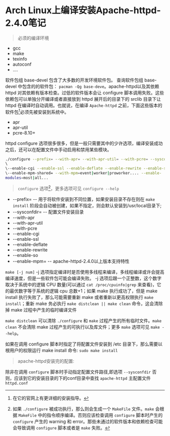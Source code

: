 <link href="../../css/style.css" rel="stylesheet" type="text/css" />


# Arch Linux上编译安装Apache-httpd-2.4.0笔记  

> 必须的编译环境  

+ gcc  
+ make  
+ texinfo  
+ autoconf  
+ ....  

软件包组 base-devel 包含了大多数的开发环境软件包。 查询软件包组 base-devel 中包含的的软件包：  `pacman -Qg base-deve`。apache-httpd以及其依赖  httpd 对其依赖有版本检查。过低的软件版本会让 configure 脚本调用失败。这些依赖包可以单独分开编译或者直接放到 httpd 展开后的目录下的 srclib 目录下让 httpd 在编译时自动调用。也就说，在编译 `Apache-httpd` 之前，下面这些版本的软件包[^httpd]必须先被安装到系统中。

[^httpd]:  在它的官网上有更详细的安装指导。

+ apr  
+ apr-util  
+ pcre-8.10+

httpd configure 选项很多很多，但是一般只需要其中的少许选项，编译安装成功之后，还可以在配置文件中手动启用和禁用某些模块。  

```Bash
./configure --prefix= --with-apr= --with-apr-util= --with-pcre= --sysconfdir=
\  
\--enable-cgi --enable-ssl --enable-deflate --enable-rewrite --enable-so \  
\--enable-mpm-shared= --with-mpm=event|worker|proworker.... --enable-
modules=most|all...
```
  
> `configure` 选项[^config]，更多选项可见 `configure --help`

+ \--prefix= -- 用于将软件安装到不同位置，如果安装目录不存在则在 `make install` 阶段会自动被创建，如果不指定，则会默认安装到/usr/local目录下;  
+ \--sysconfdir= -- 配置文件安装目录
+ \--with-apr  
+ \--with-apr-util  
+ \--with-pcre  
+ \--enable-cgi  
+ \--enable-ssl  
+ \--enable-deflate  
+ \--enable-rewrite  
+ \--enable-so  
+ \--enable-mpm= -- apache-httpd-2.4.0以上版本支持特性

[^config]: 如果 `./configure` 被成功执行，那么则会生成一个 `MakeFile` 文件。`make` 会根据 `MakeFile` 中的指令顺序编译。否则应该检查调用 `configure` 脚本时产生的 `configure` 产生的 warning 和 error。那些未通过的软件版本和依赖检查可能会导致调用 `configure` 脚本或者是 `make` 失败。
  
`make [-j num]` -j 选项指定编译时是否使用多线程来编译，多线程编译或许会提高编译速度，但是一些软件包可能会编译失败。  -j 选项后跟一个正整数，这个数字取决于系统中的逻辑 CPU 数量(可以通过 `cat /proc/cpuinfo|grep` 来查看)，它的最优数字等于系统的逻辑 cpu 总数+1；如果 make 执行成功了，但是 make install 执行失败了，那么可能需要重新 make 或者重新以更高权限执行 `make install`；重新 make 务必执行 `make distclean || make clean` 命令，这会清除掉 make 过程中产生的临时编译文件  

`make distclean` 可以清除 `./configure` 和 `make` 过程产生的所有临时文件。`make clean` 不会清除 make 过程产生的可执行以及库文件；更多 `make` 选项可见 `make --help`。

如果在调用 configure 脚本时指定了将配置文件安装到 /etc 目录下，那么需要以根用户的权限运行 make install 命令:  `sudo make install`

> apache-httpd安装完的配置:  

除非在调用 `configure` 脚本时手动指定配置文件路径,即选项 `--sysconfdir`  否则，应该到它的安装目录的下的conf目录中查找 `apache-httpd` 主配置文件 `httpd.conf`
  